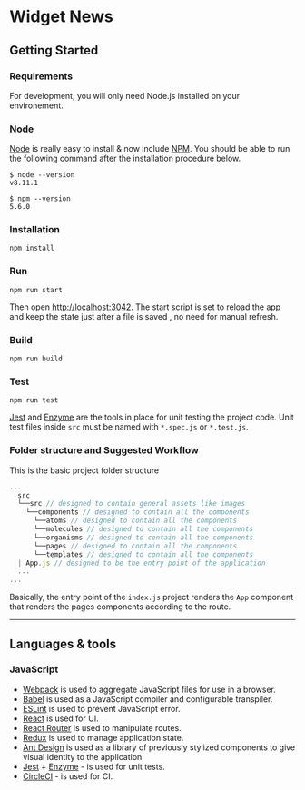 # Widget News

## Getting Started

### Requirements

For development, you will only need Node.js installed on your environement.

### Node

[Node](http://nodejs.org/) is really easy to install & now include [NPM](https://npmjs.org/).
You should be able to run the following command after the installation procedure
below.

    $ node --version
    v8.11.1

    $ npm --version
    5.6.0

### Installation

`npm install`

### Run

`npm run start`

Then open [http://localhost:3042](http://localhost:3042). The start script is set to reload the app and keep the state just after a file is saved , no need for manual refresh.

### Build

`npm run build`

### Test

`npm run test`

[Jest](https://facebook.github.io/jest/docs/api.html) and [Enzyme](http://airbnb.io/enzyme/docs/api/) are the tools in place for unit testing the project code. Unit test files inside `src` must be named with `*.spec.js` or `*.test.js`.

### Folder structure and Suggested Workflow

This is the basic project folder structure

```javascript
...
  src
  └──src // designed to contain general assets like images
    └──components // designed to contain all the components
      └──atoms // designed to contain all the components
      └──molecules // designed to contain all the components
      └──organisms // designed to contain all the components
      └──pages // designed to contain all the components
      └──templates // designed to contain all the components
  | App.js // designed to be the entry point of the application
  ...
...
```

Basically, the entry point of the `index.js` project renders the `App` component that renders the pages components according to the route.

---

## Languages & tools

### JavaScript

- [Webpack](https://webpack.js.org/) is used to aggregate JavaScript files for use in a browser.
- [Babel](https://babeljs.io/) is used as a JavaScript compiler and configurable transpiler.
- [ESLint](https://eslint.org/) is used to prevent JavaScript error.
- [React](http://facebook.github.io/react) is used for UI.
- [React Router](https://www.npmjs.com/package/react-router) is used to manipulate routes.
- [Redux](https://redux.js.org/) is used to manage application state.
- [Ant Design](https://ant.design/) is used as a library of previously stylized components to give visual identity to the application.
- [Jest](https://jestjs.io/) + [Enzyme](https://github.com/airbnb/enzyme) - is used for unit tests.
- [CircleCI](https://circleci.com/) - is used for CI.
